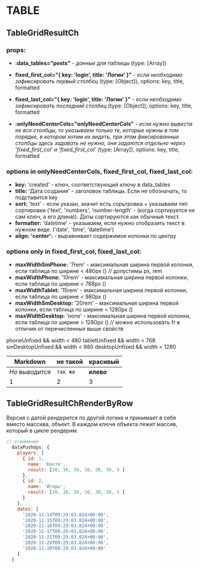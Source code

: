 # TABLE

## TableGridResultCh

### props:

- **:data_tables="posts"** - _данные для таблицы_ (type: [Array])

- **fixed_first_col="{ key: 'login', title: 'Логин' }"** - _если необходимо зафиксировать первый столбец_ (type: [Object]), options: key, title, formatted

- **fixed_last_col="{ key: 'login', title: 'Логин' }"** - _если необходимо зафиксировать последний столбец_ (type: [Object]), options: key, title, formatted

- **:onlyNeedCenterCols="onlyNeedCenterCols"** - _если нужно вывести не все столбцы, то указываем только те, которые нужны в том порядке, в котором хотим их видеть, при этом фиксированные столбцы здесь задавать не нужно, они задаются отдельно через 'fixed_first_col' и 'fixed_first_col'_ (type: [Array]), options: key, title, formatted



### options in onlyNeedCenterCols, fixed_first_col, fixed_last_col:
- **key:** 'created' - ключ, соответствующий ключу в data_tables
- **title:** 'Дата создания' - заголовок таблицы. Если не обозначать, то подставится key
- **sort:** 'text' - если указан, значит есть сорьтровка + указываем тип сортировки ('text', 'numbers', 'number-length' - (когда сортируется не сам ключ, а его длина)). Даты сортируются как обычный текст.
- **formatter:** 'datetime' - указываем, если нужно отобразить текст в нужном виде. ('date', 'time', 'datetime')
- **align: 'center':** - выравнивает содержимое колонки по центру

### options only in fixed_first_col, fixed_last_col:

- **maxWidthSmPhone:** '7rem' - максимальная ширина первой колонки, если таблица по ширине < 480px () // допустимы px, rem
- **maxWidthPhone:** '10rem' - максимальная ширина первой колонки, если таблица по ширине < 768px ()
- **maxWidthTablet:** '15rem' - максимальная ширина первой колонки, если таблица по ширине < 980px ()
- **maxWidthSmDesktop:** '20rem' - максимальная ширина первой колонки, если таблица по ширине < 1280px ()
- **maxWidthDesktop:** 'none' - максимальная ширина первой колонки, если таблица по ширине > 1280px () // можно использовать fr в отличии от перечисленных выше свойств

phoneUnfixed && width < 480
tabletUnfixed && width < 768
smDesktopUnfixed && width < 980
desktopUnfixed && width < 1280


Markdown | не такой | красивый
--- | --- | ---
*Но выводится* | `так же` | **клево**
1 | 2 | 3


## TableGridResultChRenderByRow

Версия с датой рендерится по другой логике и принимает в себя вместо массива, объект. В каждом ключе объекта лежит массив, который в цикле рендерим.

```javascript
// отжимания
  dataPushUps: {
    players: [
      { id: 1,
        name: 'Костя',
        result: [30, 30, 30, 30, 30, 30, 5 ]
      },
      { id: 2,
        name: 'Игорь',
        result: [30, 30, 30, 30, 30, 30, 5 ]
      }
    ],
    dates: [
      '2020-11-14T09:29:03.824+00:00',
      '2020-11-15T09:29:03.824+00:00',
      '2020-11-16T09:29:03.824+00:00',
      '2020-11-17T09:29:03.824+00:00',
      '2020-11-21T09:29:03.824+00:00',
      '2020-11-29T09:29:03.824+00:00',
      '2020-11-20T09:29:03.824+00:00'
    ]
  }
```
